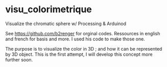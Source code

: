 # visu_colorimetrique
Visualize the chromatic sphere w/ Processing &amp; Arduinod

See https://github.com/b2renger for orginal codes. Ressources in english and french for basis and more. I used his code to make those one.

The purpose is to visualize the color in 3D ; and how it can be represented by 3D object. This is the first attempt, I will develop this concept more further soon. 
